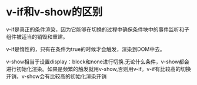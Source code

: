 # v-if和v-show的区别

v-if是真正的条件渲染，因为它能够在切换的过程中确保条件块中的事件监听和子组件被适当的销毁和重建。

v-if是惰性的，只有在条件为true的时候才会触发，渲染到DOM中去。

v-show相当于设置display：block和none进行切换.无论什么条件，v-show都会进行初始化渲染。如果是频繁的触发就用v-show,否则用v-if。v-if有比较高的切换开销，v-show会有比较高的初始化渲染开销



